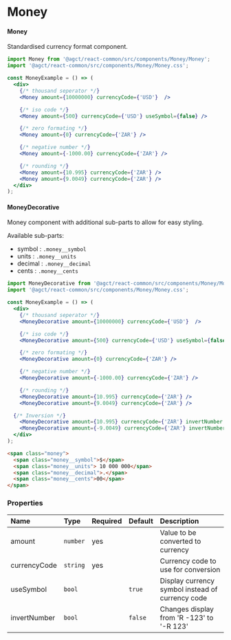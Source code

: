 # Money


#### Money

Standardised currency format component.

```jsx
import Money from '@agct/react-common/src/components/Money/Money';
import '@agct/react-common/src/components/Money/Money.css';

const MoneyExample = () => (
  <div>
    {/* thousand seperator */}
    <Money amount={10000000} currencyCode={'USD'}  />

    {/* iso code */}
    <Money amount={500} currencyCode={'USD'} useSymbol={false} />

    {/* zero formating */}
    <Money amount={0} currencyCode={'ZAR'} />

    {/* negative number */}
    <Money amount={-1000.00} currencyCode={'ZAR'} />

    {/* rounding */}
    <Money amount={10.995} currencyCode={'ZAR'} />
    <Money amount={9.0049} currencyCode={'ZAR'} />
  </div>
);
```


#### MoneyDecorative

Money component with additional sub-parts to allow for easy styling.

Available sub-parts:
- symbol : `.money__symbol`
- units : `.money__units`
- decimal : `.money__decimal`
- cents : `.money__cents`

```jsx
import MoneyDecorative from '@agct/react-common/src/components/Money/MoneyDecorative';
import '@agct/react-common/src/components/Money/Money.css';

const MoneyExample = () => (
  <div>
    {/* thousand seperator */}
    <MoneyDecorative amount={10000000} currencyCode={'USD'}  />

    {/* iso code */}
    <MoneyDecorative amount={500} currencyCode={'USD'} useSymbol={false} />

    {/* zero formating */}
    <MoneyDecorative amount={0} currencyCode={'ZAR'} />

    {/* negative number */}
    <MoneyDecorative amount={-1000.00} currencyCode={'ZAR'} />

    {/* rounding */}
    <MoneyDecorative amount={10.995} currencyCode={'ZAR'} />
    <MoneyDecorative amount={9.0049} currencyCode={'ZAR'} />

  {/* Inversion */}
    <MoneyDecorative amount={10.995} currencyCode={'ZAR'} invertNumber />
    <MoneyDecorative amount={-9.0049} currencyCode={'ZAR'} invertNumber />
  </div>
);
```

```html
<span class="money">
  <span class="money__symbol">$</span>
  <span class="money__units"> 10 000 000</span>
  <span class="money__decimal">.</span>
  <span class="money__cents">00</span>
</span>
```


### Properties

| Name         | Type     | Required | Default | Description                                      |
|:-------------|:---------|:---------|:--------|:-------------------------------------------------|
| amount       | `number` | yes      |         | Value to be converted to currency                |
| currencyCode | `string` | yes      |         | Currency code to use for conversion              |
| useSymbol    | `bool`   |          | `true`  | Display currency symbol instead of currency code |
| invertNumber | `bool`   |          | `false` | Changes display from 'R -123' to '-R 123'        |
